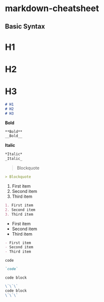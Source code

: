 # markdown-cheatsheet


## Basic Syntax

# H1 

# H2 

# H3

```markdown
# H1
# H2
# H3
```

**Bold**

```markdown
**Bold** 
__Bold__
```

**Italic**

```markdown
*Italic* 
_Italic_
```

> Blockquote

```markdown
> Blockquote
```

1. First item
2. Second item
3. Third item

```markdown
1. First item
2. Second item
3. Third item
```



- First item
- Second item
- Third item

```markdown
- First item
- Second item
- Third item
```

`code`

```markdown
`code`
```

```
code block
```

```markdown
\`\`\`
code block
\`\`\`
```

